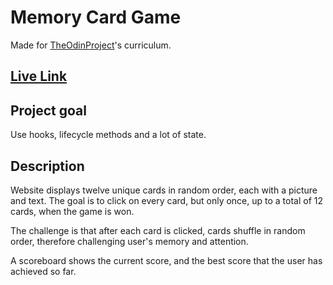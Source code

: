 # Memory Card Game

Made for [TheOdinProject](https://www.theodinproject.com/)'s curriculum.

## [Live Link](https://piotrnajda3000.github.io/memory-card)

## Project goal

Use hooks, lifecycle methods and a lot of state.

## Description

Website displays twelve unique cards in random order, each with a picture and text. The goal is to click on every card, but only once, up to a total of 12 cards, when the game is won.

The challenge is that after each card is clicked, cards shuffle in random order, therefore challenging user's memory and attention.

A scoreboard shows the current score, and the best score that the user has achieved so far.
